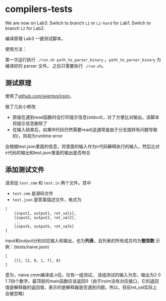 # compilers-tests

We are now on Lab3. Switch to branch `L1` or `L1-hard` for Lab1. Switch to branch `L2` for Lab2.

编译原理 Lab3 一键测试脚本。

使用方法：

第一次运行执行 `./run.sh path_to_parser_binary` 。`path_to_parser_binary` 为编译好的 parser 文件。 
之后只需要执行 `./run.sh`。 

## 测试原理

使用了[github.com/wierton/irsim](欧先飞学长用C++写的ir解释器)。

做了几处小修改

- 原版在遇到read函数时会打印提示信息(stdout)，对了方便比对输出，该脚本将提示信息删除了
- 在输入结束后，如果IR代码仍然需要read(这通常是由于分支跳转有问题导致的)，则视为runtime error

会根据test.json里面的信息，将里面的输入作为ir代码解释执行的输入，然后比对ir代码的输出和test.json里面的输出是否吻合

## 添加测试文件

请添加 `test.cmm` 和 `test.in` 两个文件。其中

* `test.cmm` 是源码文件
* `test.json` 是答案描述文件，格式为

```
[
    [input1, output1, ret_val1],
    [input2, output2, ret_val2],
    ...
    [inputk, outputk, ret_valk]
]
```
input和output分别对应输入和输出，也为**列表**，且列表的所有成员均为**整型数**
示例：(tests/naive.json)
```
[
    [[], [2, 0, 1, 7], 0]
]
```
意为，naive.cmm编译成.ir后，仅有一组测试，
该组测试的输入为空，输出为2 0 1 7四个数字。最顶层的main函数应该返回0（由于irsim没有对应接口，它的返回值是解释器的返回值，表示的是解释器是否遇到问题。所以，目前ret_val实际上会被忽略）
